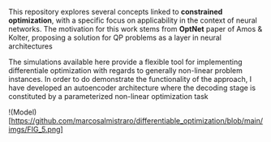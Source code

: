 This repository explores several concepts linked to **constrained optimization**, with a specific focus on applicability in the context of neural networks. The motivation for this work stems from **OptNet** paper of Amos & Kolter, proposing a solution for QP problems as a layer in neural architectures

The simulations available here provide a flexible tool for implementing differentiale optimization with regards to generally non-linear problem instances. In order to do demonstrate the functionality of the approach, I have developed an autoencoder architecture where the decoding stage is constituted by a parameterized non-linear optimization task

!(Model)[https://github.com/marcosalmistraro/differentiable_optimization/blob/main/imgs/FIG_5.png]